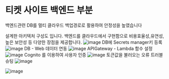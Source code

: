 # 티켓 사이트 백엔드 부분
백엔드관련 DB를 멀티 클라우드 백업경로로 활용하여 안정성을 높였습니다

설계한 아키텍처 구성도 입니다.
백엔드를 클라우드에서 구현함으로 비용효율성,유연성,높은 보안성 등 다양한 장점을 제공합니다.
![image](https://github.com/user-attachments/assets/42025cd5-2433-4b7b-98f7-29432903c25f)
DB에 Secrets manager키 등록
![image](https://github.com/user-attachments/assets/4b69f769-68b4-4bb5-acff-8766bde0e8f6)
DB - Web 데이터 연동
![image](https://github.com/user-attachments/assets/34a6cdb8-43b2-4891-9507-4b3553fd6f4c)
APIGateway - Lambda 함수 설정
![image](https://github.com/user-attachments/assets/7a955d27-494d-4868-b901-90e99ebeefab)
Cognito 를 이용하여 사용자 인증
![image](https://github.com/user-attachments/assets/3b732cde-c4ff-406a-8dca-83a1b8f51da1)
토큰값을 불러오는 오류 트러블슈팅
![image](https://github.com/user-attachments/assets/e183a12d-936e-4a64-b571-f5c24007b0ab)

![image](https://github.com/user-attachments/assets/a98d2d40-7603-49ca-9fbc-962cb48410fd)
